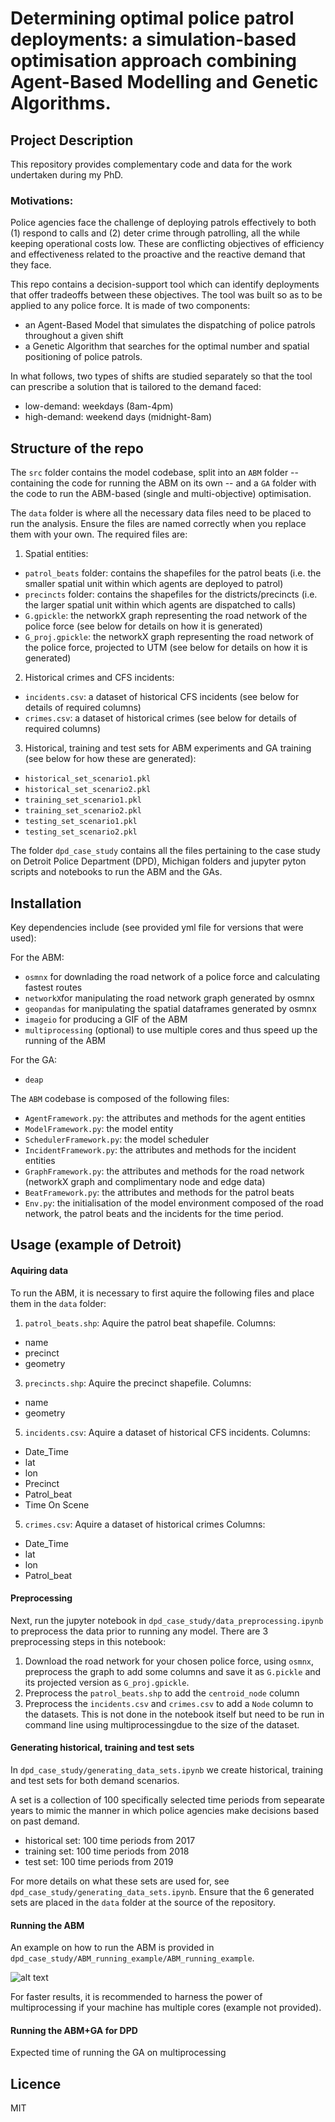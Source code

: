 # Determining optimal police patrol deployments: a simulation-based optimisation approach combining Agent-Based Modelling and Genetic Algorithms.


## Project Description

This repository provides complementary code and data for the work undertaken during my PhD.




### Motivations: 

Police agencies face the challenge of deploying patrols effectively to both (1) respond to calls and (2) deter crime through patrolling, all the while keeping operational costs low. These are conflicting objectives of efficiency and effectiveness related to the proactive and the reactive demand that they face.

This repo contains a decision-support tool which can identify deployments that offer tradeoffs between these objectives. The tool was built so as to be applied to any police force. It is made of two components:
- an Agent-Based Model that simulates the dispatching of police patrols throughout a given shift
- a Genetic Algorithm that searches for the optimal number and spatial positioning of police patrols.

<!---
- Why you used the technologies you used,
- Some of the challenges you faced and features you hope to implement in the future.
-->

In what follows, two types of shifts are studied separately so that the tool can prescribe a solution that is tailored to the demand faced:
-	low-demand: weekdays (8am-4pm)
- high-demand: weekend days (midnight-8am)


## Structure of the repo

The `src` folder contains the model codebase, split into an `ABM` folder -- containing the code for running the ABM on its own -- and a `GA` folder with the code to run the ABM-based (single and multi-objective) optimisation.

The `data` folder is where all the necessary data files need to be placed to run the analysis. Ensure the files are named correctly when you replace them with your own. The required files are:

1. Spatial entities:
- `patrol_beats` folder: contains the shapefiles for the patrol beats (i.e. the smaller spatial unit within which agents are deployed to patrol)
- `precincts` folder: contains the shapefiles for the districts/precincts (i.e. the larger spatial unit within which agents are dispatched to calls)
- `G.gpickle`: the networkX graph representing the road network of the police force (see below for details on how it is generated)
- `G_proj.gpickle`: the networkX graph representing the road network of the police force, projected to UTM (see below for details on how it is generated)

2. Historical crimes and CFS incidents:
- `incidents.csv`: a dataset of historical CFS incidents (see below for details of required columns)
- `crimes.csv`: a dataset of historical crimes (see below for details of required columns) 

3. Historical, training and test sets for ABM experiments and GA training (see below for how these are generated):
- `historical_set_scenario1.pkl`
- `historical_set_scenario2.pkl`
- `training_set_scenario1.pkl`
- `training_set_scenario2.pkl`
- `testing_set_scenario1.pkl`
- `testing_set_scenario2.pkl`

The folder `dpd_case_study` contains all the files pertaining to the case study on Detroit Police Department (DPD), Michigan folders and jupyter pyton scripts and notebooks to run the ABM and the GAs.


## Installation

Key dependencies include (see provided yml file for versions that were used):

For the ABM:
- `osmnx` for downlading the road network of a police force and calculating fastest routes
- `networkX`for manipulating the road network graph generated by osmnx
- `geopandas` for manipulating the spatial dataframes generated by osmnx
- `imageio` for producing a GIF of the ABM
- `multiprocessing` (optional) to use multiple cores and thus speed up the running of the ABM

For the GA:
- `deap`

The `ABM` codebase is composed of the following files:
- `AgentFramework.py`: the attributes and methods for the agent entities
- `ModelFramework.py`: the model entity
- `SchedulerFramework.py`: the model scheduler 
- `IncidentFramework.py`: the attributes and methods for the incident entities
- `GraphFramework.py`: the attributes and methods for the road network (networkX graph and complimentary node and edge data)
- `BeatFramework.py`: the attributes and methods for the patrol beats
- `Env.py`: the initialisation of the model environment composed of the road network, the patrol beats and the incidents for the time period.



## Usage (example of Detroit)

#### Aquiring data

To run the ABM, it is necessary to first aquire the following files and place them in the `data` folder: 

1. `patrol_beats.shp`: Aquire the patrol beat shapefile.
Columns:
  - name
  - precinct
  - geometry 
3. `precincts.shp`: Aquire the precinct shapefile.
Columns:
  - name
  - geometry
5. `incidents.csv`: Aquire a dataset of historical CFS incidents.
Columns:
  - Date_Time
  - lat
  - lon
  - Precinct
  - Patrol_beat
  - Time On Scene
5. `crimes.csv`: Aquire a dataset of historical crimes
Columns:
  - Date_Time
  - lat
  - lon
  - Patrol_beat


#### Preprocessing

Next, run the jupyter notebook in `dpd_case_study/data_preprocessing.ipynb` to preprocess the data prior to running any model. There are 3 preprocessing steps in this notebook:
1. Download the road network for your chosen police force, using `osmnx`, preprocess the graph to add some columns and save it as `G.pickle` and its projected version as `G_proj.gpickle`.
2. Preprocess the `patrol_beats.shp` to add the `centroid_node` column
3. Preprocess the `incidents.csv` and `crimes.csv` to add a `Node` column to the datasets. This is not done in the notebook itself but need to be run in command line using multiprocessingdue to the size of the dataset.

#### Generating historical, training and test sets

In `dpd_case_study/generating_data_sets.ipynb` we create historical, training and test sets for both demand scenarios. 

A set is a collection of 100 specifically selected time periods from sepearate years to mimic the manner in which police agencies make decisions based on past demand.
- historical set: 100 time periods from 2017
- training set: 100 time periods from 2018
- test set: 100 time periods from 2019

For more details on what these sets are used for, see `dpd_case_study/generating_data_sets.ipynb`.
Ensure that the 6 generated sets are placed in the `data` folder at the source of the repository.

#### Running the ABM

An example on how to run the ABM is provided in `dpd_case_study/ABM_running_example/ABM_running_example`.

![alt text](https://github.com/mednche/police-deployment-optimisation/blob/main/dpd_case_study/ABM_running_example/ABM_animation_gif/20_agents/20_steps.gif)

For faster results, it is recommended to harness the power of multiprocessing if your machine has multiple cores (example not provided). 


#### Running the ABM+GA for DPD


Expected time of running the GA on multiprocessing 


## Licence

MIT

